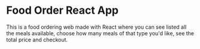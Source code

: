 # Food Order React App

This is a food ordering web made with React where you can see listed all the meals available, choose how many meals of that type you'd like, see the total price and checkout.
